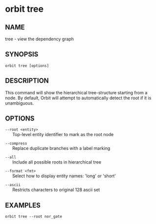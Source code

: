 # __orbit tree__

## __NAME__

tree - view the dependency graph

## __SYNOPSIS__

```
orbit tree [options]
```

## __DESCRIPTION__

This command will show the hierarchical tree-structure starting from a node.
By default, Orbit will attempt to automatically detect the root if it is
unambiguous.

## __OPTIONS__

`--root <entity>`  
      Top-level entity identifier to mark as the root node
 
`--compress`  
      Replace duplicate branches with a label marking
 
`--all`  
      Include all possible roots in hierarchical tree
 
`--format <fmt>`  
      Select how to display entity names: 'long' or 'short'
 
`--ascii`  
      Restricts characters to original 128 ascii set

## __EXAMPLES__

```
orbit tree --root nor_gate
```